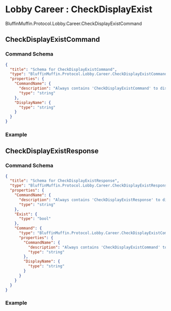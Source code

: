 # Lobby Career : CheckDisplayExist

BluffinMuffin.Protocol.Lobby.Career.CheckDisplayExistCommand

## CheckDisplayExistCommand

### Command Schema

```json
{
  "title": "Schema for CheckDisplayExistCommand",
  "type": "BluffinMuffin.Protocol.Lobby.Career.CheckDisplayExistCommand",
  "properties": {
    "CommandName": {
      "description": "Always contains 'CheckDisplayExistCommand' to distinguish the command from others.",
      "type": "string"
    },
    "DisplayName": {
      "type": "string"
    }
  }
}
```

### Example

## CheckDisplayExistResponse

### Command Schema

```json
{
  "title": "Schema for CheckDisplayExistResponse",
  "type": "BluffinMuffin.Protocol.Lobby.Career.CheckDisplayExistResponse",
  "properties": {
    "CommandName": {
      "description": "Always contains 'CheckDisplayExistResponse' to distinguish the command from others.",
      "type": "string"
    },
    "Exist": {
      "type": "bool"
    },
    "Command": {
      "type": "BluffinMuffin.Protocol.Lobby.Career.CheckDisplayExistCommand",
      "properties": {
        "CommandName": {
          "description": "Always contains 'CheckDisplayExistCommand' to distinguish the command from others.",
          "type": "string"
        },
        "DisplayName": {
          "type": "string"
        }
      }
    }
  }
}
```

### Example

